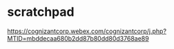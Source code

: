 # scratchpad

https://cognizantcorp.webex.com/cognizantcorp/j.php?MTID=mbddecaa680b2dd87b80dd80d3768ae89 

